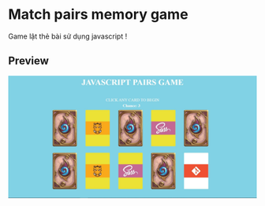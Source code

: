 # Match pairs memory game

Game lật thẻ bài sử dụng javascript !

## Preview

![Preview](./image/Preview.JPG)
